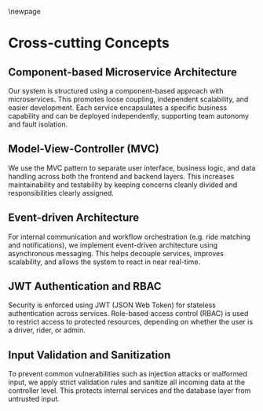 ﻿\newpage

Cross-cutting Concepts
======================
[//]: # (Ivo)
Component-based Microservice Architecture
-------------------
Our system is structured using a component-based approach with microservices. This promotes loose coupling, independent scalability, and easier development. Each service encapsulates a specific business capability and can be deployed independently, supporting team autonomy and fault isolation.

Model-View-Controller (MVC)
-------------------
We use the MVC pattern to separate user interface, business logic, and data handling across both the frontend and backend layers. This increases maintainability and testability by keeping concerns cleanly divided and responsibilities clearly assigned.

Event-driven Architecture
-------------------
For internal communication and workflow orchestration (e.g. ride matching and notifications), we implement event-driven architecture using asynchronous messaging. This helps decouple services, improves scalability, and allows the system to react in near real-time.

JWT Authentication and RBAC
-------------------
Security is enforced using JWT (JSON Web Token) for stateless authentication across services. Role-based access control (RBAC) is used to restrict access to protected resources, depending on whether the user is a driver, rider, or admin.

Input Validation and Sanitization
-------------------
To prevent common vulnerabilities such as injection attacks or malformed input, we apply strict validation rules and sanitize all incoming data at the controller level. This protects internal services and the database layer from untrusted input.

